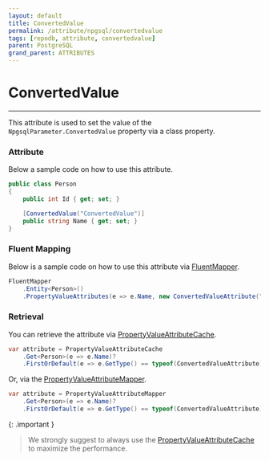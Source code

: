 ```yaml
---
layout: default
title: ConvertedValue
permalink: /attribute/npgsql/convertedvalue
tags: [repodb, attribute, convertedvalue]
parent: PostgreSQL
grand_parent: ATTRIBUTES
---
```


# ConvertedValue

---

This attribute is used to set the value of the `NpgsqlParameter.ConvertedValue` property via a class property.

### Attribute

Below a sample code on how to use this attribute.

```csharp
public class Person
{
    public int Id { get; set; }

    [ConvertedValue("ConvertedValue")]
    public string Name { get; set; }
}
```

### Fluent Mapping

Below is a sample code on how to use this attribute via [FluentMapper](/mapper/fluentmapper).

```csharp
FluentMapper
    .Entity<Person>()
    .PropertyValueAttributes(e => e.Name, new ConvertedValueAttribute("ConvertedValue"));
```

### Retrieval

You can retrieve the attribute via [PropertyValueAttributeCache](/cacher/propertyvalueattributecache).

```csharp
var attribute = PropertyValueAttributeCache
    .Get<Person>(e => e.Name)?
    .FirstOrDefault(e => e.GetType() == typeof(ConvertedValueAttribute));
```

Or, via the [PropertyValueAttributeMapper](/mapper/propertyvalueattributemapper).

```csharp
var attribute = PropertyValueAttributeMapper
    .Get<Person>(e => e.Name)?
    .FirstOrDefault(e => e.GetType() == typeof(ConvertedValueAttribute));
```

{: .important }
> We strongly suggest to always use the [PropertyValueAttributeCache](/cacher/propertyvalueattributecache) to maximize the performance.